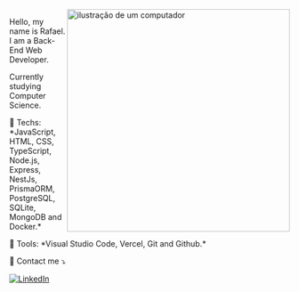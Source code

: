 <img src="https://raw.githubusercontent.com/MicaelliMedeiros/micaellimedeiros/master/image/computer-illustration.png" alt="ilustração de um computador" min-width="400px" max-width="400px" width="400px" align="right">

<p align="left">
Hello, my name is Rafael. I am a Back-End Web Developer.
</p>
<p align="left">
Currently studying Computer Science.
</p>

<p align="left">
  🦄 Techs: *JavaScript, HTML, CSS, TypeScript, Node.js, Express, NestJs, PrismaORM, PostgreSQL, SQLite, MongoDB and Docker.*
</p>

<p align="left">
  💼 Tools: *Visual Studio Code, Vercel, Git and Github.*
</p>

<p align="left">
  💌 Contact me ⤵️
</p>

<p align="left">
  <a href="#" title="LinkedIn">
  <img src="https://img.shields.io/badge/-Linkedin-0e76a8?style=flat-square&logo=Linkedin&logoColor=white&link=https://www.linkedin.com/in/rafaelmiguel0293/" alt="LinkedIn"/></a>
</p>
